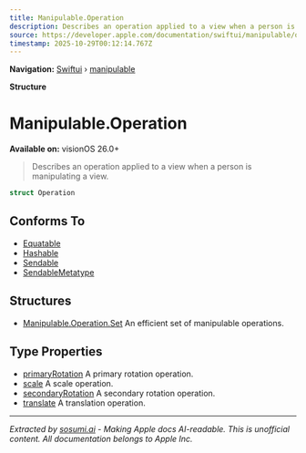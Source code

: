 ```yaml
---
title: Manipulable.Operation
description: Describes an operation applied to a view when a person is manipulating a view.
source: https://developer.apple.com/documentation/swiftui/manipulable/operation
timestamp: 2025-10-29T00:12:14.767Z
---
```


**Navigation:** [Swiftui](/documentation/swiftui) › [manipulable](/documentation/swiftui/manipulable)

**Structure**

# Manipulable.Operation

**Available on:** visionOS 26.0+

> Describes an operation applied to a view when a person is manipulating a view.

```swift
struct Operation
```

## Conforms To

- [Equatable](/documentation/Swift/Equatable)
- [Hashable](/documentation/Swift/Hashable)
- [Sendable](/documentation/Swift/Sendable)
- [SendableMetatype](/documentation/Swift/SendableMetatype)

## Structures

- [Manipulable.Operation.Set](/documentation/swiftui/manipulable/operation/set) An efficient set of manipulable operations.

## Type Properties

- [primaryRotation](/documentation/swiftui/manipulable/operation/primaryrotation) A primary rotation operation.
- [scale](/documentation/swiftui/manipulable/operation/scale) A scale operation.
- [secondaryRotation](/documentation/swiftui/manipulable/operation/secondaryrotation) A secondary rotation operation.
- [translate](/documentation/swiftui/manipulable/operation/translate) A translation operation.

---

*Extracted by [sosumi.ai](https://sosumi.ai) - Making Apple docs AI-readable.*
*This is unofficial content. All documentation belongs to Apple Inc.*
